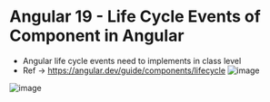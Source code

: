 # Angular 19 - Life Cycle Events of Component in Angular 

* Angular life cycle events need to implements in class level
* Ref -> https://angular.dev/guide/components/lifecycle
![image](https://github.com/user-attachments/assets/616f366c-5080-4721-ab91-ded2bbc96090)
  

![image](https://github.com/user-attachments/assets/5efb627b-cc84-467f-9f99-75c7dc09e1cb)
